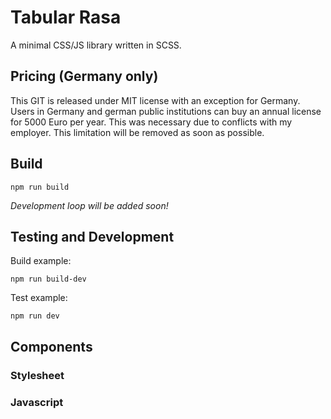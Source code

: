 # Tabular Rasa

A minimal CSS/JS library written in SCSS.

## Pricing (Germany only)

This GIT is released under MIT license with an exception for Germany.
Users in Germany and german public institutions can buy an annual
license for 5000 Euro per year. This was necessary due to conflicts with
my employer. This limitation will be removed as soon as possible.  

## Build

```
npm run build
```

_Development loop will be added soon!_

## Testing and Development

Build example:
```
npm run build-dev
```

Test example:
```
npm run dev
```


## Components

### Stylesheet
### Javascript
